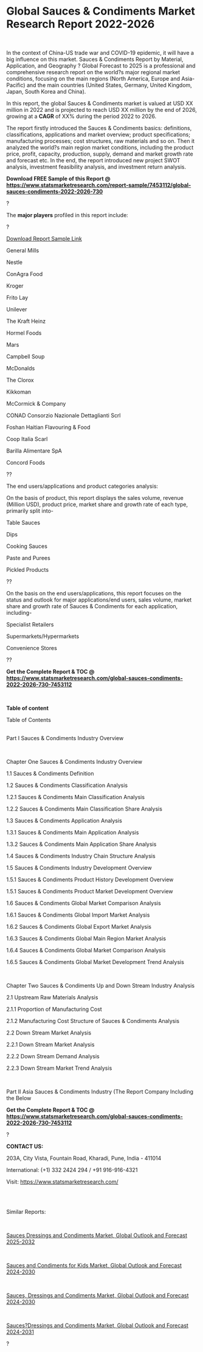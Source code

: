 <h1>Global Sauces & Condiments Market Research Report 2022-2026</h1><br/><p>In the context of China-US trade war and COVID-19 epidemic, it will have a big influence on this market. Sauces & Condiments Report by Material, Application, and Geography ? Global Forecast to 2025 is a professional and comprehensive research report on the world?s major regional market conditions, focusing on the main regions (North America, Europe and Asia-Pacific) and the main countries (United States, Germany, United Kingdom, Japan, South Korea and China).</p>
 
 
 
 <p>In this report, the global Sauces & Condiments market is valued at USD XX million in 2022 and is projected to reach USD XX million by the end of 2026, growing at a <strong>CAGR</strong> of XX% during the period 2022 to 2026.</p>
 
 
 
 <p>The report firstly introduced the Sauces & Condiments basics: definitions, classifications, applications and market overview; product specifications; manufacturing processes; cost structures, raw materials and so on. Then it analyzed the world?s main region market conditions, including the product price, profit, capacity, production, supply, demand and market growth rate and forecast etc. In the end, the report introduced new project SWOT analysis, investment feasibility analysis, and investment return analysis.</p>
 
 
 
 <div><b>Download FREE Sample of this Report @ <a href="https://www.statsmarketresearch.com/download-free-sample/7453112/global-sauces-condiments-2022-2026-730">https://www.statsmarketresearch.com/report-sample/7453112/global-sauces-condiments-2022-2026-730</a></b></div>
 
 
 
 <p>? </p>
 
 
 
 <p>The <strong>major players</strong> profiled in this report include:</p>
 
 
 
 <p>? </p>
 
 
 
 <p><a href="https://www.statsmarketresearch.com/download-free-sample/7453112/global-sauces-condiments-2022-2026-730">Download Report Sample Link</a></p>
 
 
 
 <p>General Mills</p>
 
 
 
 <p>Nestle</p>
 
 
 
 <p>ConAgra Food</p>
 
 
 
 <p>Kroger</p>
 
 
 
 <p>Frito Lay</p>
 
 
 
 <p>Unilever</p>
 
 
 
 <p>The Kraft Heinz</p>
 
 
 
 <p>Hormel Foods</p>
 
 
 
 <p>Mars</p>
 
 
 
 <p>Campbell Soup</p>
 
 
 
 <p>McDonalds</p>
 
 
 
 <p>The Clorox</p>
 
 
 
 <p>Kikkoman</p>
 
 
 
 <p>McCormick & Company</p>
 
 
 
 <p>CONAD Consorzio Nazionale Dettaglianti Scrl</p>
 
 
 
 <p>Foshan Haitian Flavouring & Food</p>
 
 
 
 <p>Coop Italia Scarl</p>
 
 
 
 <p>Barilla Alimentare SpA</p>
 
 
 
 <p>Concord Foods</p>
 
 
 
 <p>??</p>
 
 
 
 <p>The end users/applications and product categories analysis:</p>
 
 
 
 <p>On the basis of product, this report displays the sales volume, revenue (Million USD), product price, market share and growth rate of each type, primarily split into-</p>
 
 
 
 <p>Table Sauces</p>
 
 
 
 <p>Dips</p>
 
 
 
 <p>Cooking Sauces</p>
 
 
 
 <p>Paste and Purees</p>
 
 
 
 <p>Pickled Products</p>
 
 
 
 <p>??</p>
 
 
 
 <p>On the basis on the end users/applications, this report focuses on the status and outlook for major applications/end users, sales volume, market share and growth rate of Sauces & Condiments for each application, including-</p>
 
 
 
 <p>Specialist Retailers</p>
 
 
 
 <p>Supermarkets/Hypermarkets</p>
 
 
 
 <p>Convenience Stores</p>
 
 
 
 <p>??</p>
 
 
 
 <div><b>Get the Complete Report & TOC @ <a href="https://www.statsmarketresearch.com/global-sauces-condiments-2022-2026-730-7453112">https://www.statsmarketresearch.com/global-sauces-condiments-2022-2026-730-7453112</a></b></div>
 
 
 
 <p><br />
 
 <b>Table of content</b></p>
 
 
 
 <p>Table of Contents<br />
 
 <br />
 
 Part I Sauces & Condiments Industry Overview<br />
 
 <br />
 
 Chapter One Sauces & Condiments Industry Overview<br />
 
 1.1 Sauces & Condiments Definition<br />
 
 1.2 Sauces & Condiments Classification Analysis<br />
 
 1.2.1 Sauces & Condiments Main Classification Analysis<br />
 
 1.2.2 Sauces & Condiments Main Classification Share Analysis<br />
 
 1.3 Sauces & Condiments Application Analysis<br />
 
 1.3.1 Sauces & Condiments Main Application Analysis<br />
 
 1.3.2 Sauces & Condiments Main Application Share Analysis<br />
 
 1.4 Sauces & Condiments Industry Chain Structure Analysis<br />
 
 1.5 Sauces & Condiments Industry Development Overview<br />
 
 1.5.1 Sauces & Condiments Product History Development Overview<br />
 
 1.5.1 Sauces & Condiments Product Market Development Overview<br />
 
 1.6 Sauces & Condiments Global Market Comparison Analysis<br />
 
 1.6.1 Sauces & Condiments Global Import Market Analysis<br />
 
 1.6.2 Sauces & Condiments Global Export Market Analysis<br />
 
 1.6.3 Sauces & Condiments Global Main Region Market Analysis<br />
 
 1.6.4 Sauces & Condiments Global Market Comparison Analysis<br />
 
 1.6.5 Sauces & Condiments Global Market Development Trend Analysis<br />
 
 <br />
 
 Chapter Two Sauces & Condiments Up and Down Stream Industry Analysis<br />
 
 2.1 Upstream Raw Materials Analysis<br />
 
 2.1.1 Proportion of Manufacturing Cost<br />
 
 2.1.2 Manufacturing Cost Structure of Sauces & Condiments Analysis<br />
 
 2.2 Down Stream Market Analysis<br />
 
 2.2.1 Down Stream Market Analysis<br />
 
 2.2.2 Down Stream Demand Analysis<br />
 
 2.2.3 Down Stream Market Trend Analysis<br />
 
 <br />
 
 Part II Asia Sauces & Condiments Industry (The Report Company Including the Below</p>
 
 
 
 <div><b>Get the Complete Report & TOC @ <a href="https://www.statsmarketresearch.com/global-sauces-condiments-2022-2026-730-7453112">https://www.statsmarketresearch.com/global-sauces-condiments-2022-2026-730-7453112</a></b></div>
 
 
 
 <p>? </p>
 
 
 
 <p><b>CONTACT US:</b><br />
 
 203A, City Vista, Fountain Road, Kharadi, Pune, India - 411014<br />
 
 International: (+1) 332 2424 294 / +91 916-916-4321<br />
 
 Visit: <a href="https://www.statsmarketresearch.com/">https://www.statsmarketresearch.com/</a><br />
 
 <br />
 
 <br />
 
 Similar Reports:<br />
 
 <br />
 
 <a href="https://www.statsmarketresearch.com/global-sauces-dressings-condiments-forecast-2025-2032-488-8036367">Sauces Dressings and Condiments Market, Global Outlook and Forecast 2025-2032</a><br />
 
 <br />
 
 <a href="https://www.statsmarketresearch.com/global-sauces-condiments-for-kids-forecast-2024-2030-426-7958505">Sauces and Condiments for Kids Market, Global Outlook and Forecast 2024-2030</a><br />
 
 <br />
 
 <a href="https://www.statsmarketresearch.com/global-sauces-dressings-condiments-forecast-2024-2030-479-7886216">Sauces, Dressings and Condiments Market, Global Outlook and Forecast 2024-2030</a><br />
 
 <br />
 
 <a href="https://www.statsmarketresearch.com/global-saucesdressings-condiments-forecast-2024-2031-651-7876808">Sauces?Dressings and Condiments Market, Global Outlook and Forecast 2024-2031</a><br />
 
 ? </p>